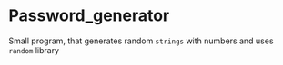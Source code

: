 # Password_generator

Small program, that generates random `strings` with numbers and uses `random` library
